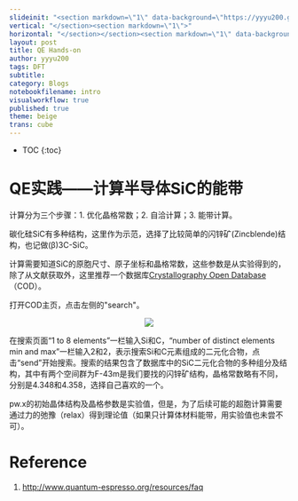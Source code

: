 ```yaml
---
slideinit: "<section markdown=\"1\" data-background=\"https://yyyu200.github.io/DFTbook/img/slidebackground.png\"><section markdown=\"1\">"
vertical: "</section><section markdown=\"1\">"
horizontal: "</section></section><section markdown=\"1\" data-background=\"https://yyyu200.github.io/DFTbook/img/slidebackground.png\"><section markdown=\"1\">"
layout: post
title: QE Hands-on
author: yyyu200
tags: DFT
subtitle: 
category: Blogs
notebookfilename: intro
visualworkflow: true
published: true
theme: beige
trans: cube
---
```


* TOC
{:toc}

# QE实践——计算半导体SiC的能带

计算分为三个步骤：1. 优化晶格常数；2. 自洽计算；3. 能带计算。

碳化硅SiC有多种结构，这里作为示范，选择了比较简单的闪锌矿(Zincblende)结构，也记做(β)3C-SiC。

计算需要知道SiC的原胞尺寸、原子坐标和晶格常数，这些参数是从实验得到的，除了从文献获取外，这里推荐一个数据库[Crystallography Open Database](http://www.crystallography.net/cod/)（COD）。

打开COD主页，点击左侧的"search"。

<p align="center">
    <img src="http://yyyu200.github.io/DFTbook/img/COD_send_search.png" />
</p>

在搜索页面“1 to 8 elements”一栏输入Si和C，“number of distinct elements min and max”一栏输入2和2，表示搜索Si和C元素组成的二元化合物，点击“send”开始搜索。搜索的结果包含了数据库中的SiC二元化合物的多种组分及结构，其中有两个空间群为F-43m是我们要找的闪锌矿结构，晶格常数略有不同，分别是4.348和4.358，选择自己喜欢的一个。

pw.x的初始晶体结构及晶格参数是实验值，但是，为了后续可能的超胞计算需要通过力的弛豫（relax）得到理论值（如果只计算体材料能带，用实验值也未尝不可）。

# Reference

1. http://www.quantum-espresso.org/resources/faq

